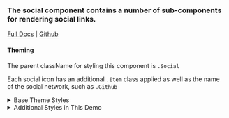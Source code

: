 ### The social component contains a number of sub-components for rendering social links.

[Full Docs](react.preview.pinpoint.com/?path=/docs/components-social) | [Github](https://github.com/pinpt/react/tree/master/src/components/Social)

#### Theming

The parent className for styling this component is `.Social`

Each social icon has an additional `.Item` class applied as well as the name of the social network, such as `.Github`

<details>
	<summary>Base Theme Styles</summary>

```css
.Social {
	text-decoration: none;
	transition: color 0.2s;
}

.Social.Bar {
	display: flex;
	column-gap: 0.5rem;
}
```

</details>

<details>
	<summary>Additional Styles in This Demo</summary>

```css
/* Only make the social links light inside the footer */
.Footer .Social.Item {
	color: #faf9f9;
}
```

</details>
